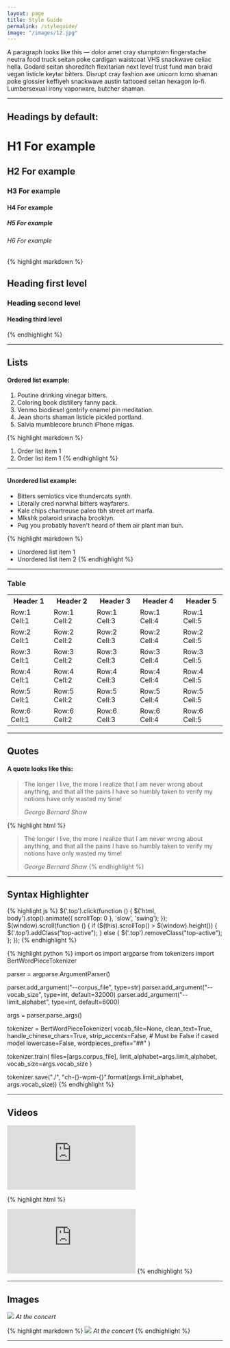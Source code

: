 ```yaml
---
layout: page
title: Style Guide
permalink: /styleguide/
image: "/images/12.jpg"
---
```


A paragraph looks like this — dolor amet cray stumptown fingerstache neutra food truck seitan poke cardigan waistcoat VHS snackwave celiac hella. Godard seitan shoreditch flexitarian next level trust fund man braid vegan listicle keytar bitters. Disrupt cray fashion axe unicorn lomo shaman poke glossier keffiyeh snackwave austin tattooed seitan hexagon lo-fi. Lumbersexual irony vaporware, butcher shaman.

---

## Headings by default:

# H1 For example

## H2 For example

### H3 For example

#### H4 For example

##### H5 For example

###### H6 For example

{% highlight markdown %}

## Heading first level

### Heading second level

#### Heading third level

{% endhighlight %}

---

## Lists

#### Ordered list example:

1. Poutine drinking vinegar bitters.
2. Coloring book distillery fanny pack.
3. Venmo biodiesel gentrify enamel pin meditation.
4. Jean shorts shaman listicle pickled portland.
5. Salvia mumblecore brunch iPhone migas.

{% highlight markdown %}

1. Order list item 1
2. Order list item 1
   {% endhighlight %}

---

#### Unordered list example:

- Bitters semiotics vice thundercats synth.
- Literally cred narwhal bitters wayfarers.
- Kale chips chartreuse paleo tbh street art marfa.
- Mlkshk polaroid sriracha brooklyn.
- Pug you probably haven't heard of them air plant man bun.

{% highlight markdown %}

- Unordered list item 1
- Unordered list item 2
  {% endhighlight %}

---

### Table

<div class="table-container">
  <table>
    <tr><th>Header 1</th><th>Header 2</th><th>Header 3</th><th>Header 4</th><th>Header 5</th></tr>
    <tr><td>Row:1 Cell:1</td><td>Row:1 Cell:2</td><td>Row:1 Cell:3</td><td>Row:1 Cell:4</td><td>Row:1 Cell:5</td></tr>
    <tr><td>Row:2 Cell:1</td><td>Row:2 Cell:2</td><td>Row:2 Cell:3</td><td>Row:2 Cell:4</td><td>Row:2 Cell:5</td></tr>
    <tr><td>Row:3 Cell:1</td><td>Row:3 Cell:2</td><td>Row:3 Cell:3</td><td>Row:3 Cell:4</td><td>Row:3 Cell:5</td></tr>
    <tr><td>Row:4 Cell:1</td><td>Row:4 Cell:2</td><td>Row:4 Cell:3</td><td>Row:4 Cell:4</td><td>Row:4 Cell:5</td></tr>
    <tr><td>Row:5 Cell:1</td><td>Row:5 Cell:2</td><td>Row:5 Cell:3</td><td>Row:5 Cell:4</td><td>Row:5 Cell:5</td></tr>
    <tr><td>Row:6 Cell:1</td><td>Row:6 Cell:2</td><td>Row:6 Cell:3</td><td>Row:6 Cell:4</td><td>Row:6 Cell:5</td></tr>
  </table>
</div>

---

## Quotes

#### A quote looks like this:

> The longer I live, the more I realize that I am never wrong about anything, and that all the pains I have so humbly taken to verify my notions have only wasted my time!
>
> <cite>George Bernard Shaw</cite>

{% highlight html %}

> The longer I live, the more I realize that I am never wrong about anything, and that all the pains I have so humbly taken to verify my notions have only wasted my time!
>
> <cite>George Bernard Shaw</cite>
> {% endhighlight %}

---

## Syntax Highlighter

{% highlight js %}
$('.top').click(function () {
    $('html, body').stop().animate({ scrollTop: 0 }, 'slow', 'swing');
});
$(window).scroll(function () {
    if ($(this).scrollTop() > $(window).height()) {
      $('.top').addClass("top-active");
} else {
\$('.top').removeClass("top-active");
};
});
{% endhighlight %}

{% highlight python %}
import os
import argparse
from tokenizers import BertWordPieceTokenizer

parser = argparse.ArgumentParser()

parser.add_argument("--corpus_file", type=str)
parser.add_argument("--vocab_size", type=int, default=32000)
parser.add_argument("--limit_alphabet", type=int, default=6000)

args = parser.parse_args()

tokenizer = BertWordPieceTokenizer(
  vocab_file=None,
  clean_text=True,
  handle_chinese_chars=True,
  strip_accents=False, # Must be False if cased model
  lowercase=False,
  wordpieces_prefix="##"
)

tokenizer.train(
  files=[args.corpus_file],
  limit_alphabet=args.limit_alphabet,
  vocab_size=args.vocab_size
)

tokenizer.save("./", "ch-{}-wpm-{}".format(args.limit_alphabet, args.vocab_size))
{% endhighlight %}

---

## Videos

<p><iframe src="https://www.youtube.com/embed/zUTL4Op56CM" frameborder="0" allowfullscreen></iframe></p>

{% highlight html %}

  <iframe src="https://www.youtube.com/embed/zUTL4Op56CM" frameborder="0" allowfullscreen></iframe>
{% endhighlight %}

---

## Images

![]({{site.baseurl}}/images/140.jpg)
_At the concert_

{% highlight markdown %}
![]({{site.baseurl}}/images/140.jpg)
_At the concert_
{% endhighlight %}

---
